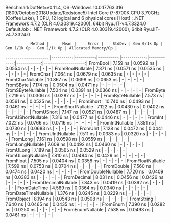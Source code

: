 
BenchmarkDotNet=v0.11.4, OS=Windows 10.0.17763.316 (1809/October2018Update/Redstone5)
Intel Core i7-8700K CPU 3.70GHz (Coffee Lake), 1 CPU, 12 logical and 6 physical cores
  [Host]     : .NET Framework 4.7.2 (CLR 4.0.30319.42000), 64bit RyuJIT-v4.7.3324.0
  DefaultJob : .NET Framework 4.7.2 (CLR 4.0.30319.42000), 64bit RyuJIT-v4.7.3324.0


               Method |      Mean |     Error |    StdDev | Gen 0/1k Op | Gen 1/1k Op | Gen 2/1k Op | Allocated Memory/Op |
--------------------- |----------:|----------:|----------:|------------:|------------:|------------:|--------------------:|
             FromBool |  7.159 ns | 0.0592 ns | 0.0554 ns |           - |           - |           - |                   - |
     FromBoolNullable |  7.371 ns | 0.0571 ns | 0.0535 ns |           - |           - |           - |                   - |
             FromChar |  7.064 ns | 0.0679 ns | 0.0635 ns |           - |           - |           - |                   - |
     FromCharNullable | 10.867 ns | 0.0698 ns | 0.0653 ns |           - |           - |           - |                   - |
            FromSByte |  7.174 ns | 0.0504 ns | 0.0471 ns |           - |           - |           - |                   - |
    FromSByteNullable |  7.504 ns | 0.0391 ns | 0.0366 ns |           - |           - |           - |                   - |
             FromByte |  7.219 ns | 0.0306 ns | 0.0287 ns |           - |           - |           - |                   - |
     FromByteNullable |  7.573 ns | 0.0561 ns | 0.0525 ns |           - |           - |           - |                   - |
            FromShort | 10.740 ns | 0.0493 ns | 0.0461 ns |           - |           - |           - |                   - |
    FromShortNullable |  7.122 ns | 0.0430 ns | 0.0402 ns |           - |           - |           - |                   - |
           FromUShort |  7.147 ns | 0.0521 ns | 0.0487 ns |           - |           - |           - |                   - |
   FromUShortNullable |  7.316 ns | 0.0477 ns | 0.0446 ns |           - |           - |           - |                   - |
              FromInt |  7.022 ns | 0.0766 ns | 0.0716 ns |           - |           - |           - |                   - |
      FromIntNullable |  7.351 ns | 0.0730 ns | 0.0683 ns |           - |           - |           - |                   - |
             FromUInt |  7.128 ns | 0.0472 ns | 0.0441 ns |           - |           - |           - |                   - |
     FromUIntNullable |  7.511 ns | 0.0383 ns | 0.0320 ns |           - |           - |           - |                   - |
             FromLong |  7.161 ns | 0.0598 ns | 0.0559 ns |           - |           - |           - |                   - |
     FromLongNullable |  7.609 ns | 0.0492 ns | 0.0460 ns |           - |           - |           - |                   - |
            FromULong |  7.189 ns | 0.0565 ns | 0.0529 ns |           - |           - |           - |                   - |
    FromULongNullable |  7.810 ns | 0.0484 ns | 0.0429 ns |           - |           - |           - |                   - |
            FromFloat |  7.505 ns | 0.0404 ns | 0.0358 ns |           - |           - |           - |                   - |
    FromFloatNullable |  7.599 ns | 0.0753 ns | 0.0704 ns |           - |           - |           - |                   - |
           FromDouble |  7.560 ns | 0.0474 ns | 0.0420 ns |           - |           - |           - |                   - |
   FromDoubleNullable |  7.720 ns | 0.0409 ns | 0.0383 ns |           - |           - |           - |                   - |
          FromDecimal |  8.031 ns | 0.0456 ns | 0.0426 ns |           - |           - |           - |                   - |
  FromDecimalNullable |  7.843 ns | 0.0419 ns | 0.0392 ns |           - |           - |           - |                   - |
         FromDateTime |  4.589 ns | 0.0364 ns | 0.0340 ns |           - |           - |           - |                   - |
 FromDateTimeNullable |  1.376 ns | 0.0245 ns | 0.0229 ns |           - |           - |           - |                   - |
           FromObject |  8.194 ns | 0.0543 ns | 0.0508 ns |           - |           - |           - |                   - |
           FromString |  7.640 ns | 0.0465 ns | 0.0435 ns |           - |           - |           - |                   - |
             FromEnum |  7.390 ns | 0.0282 ns | 0.0250 ns |           - |           - |           - |                   - |
     FromEnumNullable |  7.538 ns | 0.0493 ns | 0.0461 ns |           - |           - |           - |                   - |
